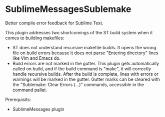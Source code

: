 SublimeMessagesSublemake
========================

Better compile error feedback for Sublime Text.

This plugin addresses two shortcomings of the ST build system when it comes to building makefiles:
 + ST does not understand recursive makefile builds. It opens the wrong file on build errors because it does not parse "Entering directory" lines like Vim and Emacs do.
 + Build errors are not marked in the gutter.
  This plugin gets automatically called on build, and if the build command is "make", it will correctly handle recursive builds. After the build is complete, lines with errors or warnings will be marked in the gutter. Gutter marks can be cleared with the "Sublemake: Clear Errors (...)" commands, accessible in the command pallet. 

Prerequisits:
 - SublimeMessages plugin
